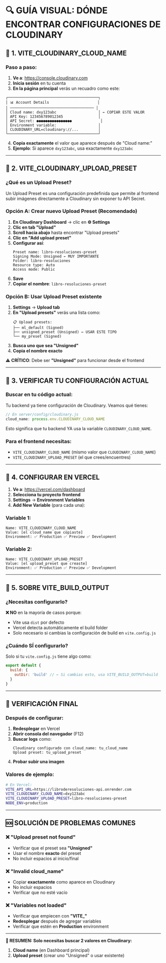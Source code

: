 # 🔍 GUÍA VISUAL: DÓNDE ENCONTRAR CONFIGURACIONES DE CLOUDINARY

## 📍 **1. VITE_CLOUDINARY_CLOUD_NAME**

### **Paso a paso:**
1. **Ve a**: https://console.cloudinary.com
2. **Inicia sesión** en tu cuenta
3. **En la página principal** verás un recuadro como este:

```
┌─────────────────────────────────────────┐
│ 📊 Account Details                      │
│ ────────────────────────────────────── │  
│ Cloud name: dxy123abc                   │ ← COPIAR ESTE VALOR
│ API Key: 123456789012345                │
│ API Secret: ●●●●●●●●●●●●●●●●             │
│ Environment variable:                   │
│ CLOUDINARY_URL=cloudinary://...         │
└─────────────────────────────────────────┘
```

4. **Copia exactamente** el valor que aparece después de "Cloud name:"
5. **Ejemplo**: Si aparece `dxy123abc`, usa exactamente `dxy123abc`

---

## 📍 **2. VITE_CLOUDINARY_UPLOAD_PRESET**

### **¿Qué es un Upload Preset?**
Un Upload Preset es una configuración predefinida que permite al frontend subir imágenes directamente a Cloudinary sin exponer tu API Secret.

### **Opción A: Crear nuevo Upload Preset (Recomendado)**

1. **En Cloudinary Dashboard** → clic en **⚙️ Settings**
2. **Clic en tab "Upload"**
3. **Scroll hacia abajo** hasta encontrar "Upload presets"
4. **Clic en "Add upload preset"**
5. **Configurar así**:
   ```
   Preset name: libro-resoluciones-preset
   Signing Mode: Unsigned ← MUY IMPORTANTE
   Folder: libro-resoluciones
   Resource type: Auto
   Access mode: Public
   ```
6. **Save**
7. **Copiar el nombre**: `libro-resoluciones-preset`

### **Opción B: Usar Upload Preset existente**

1. **Settings** → **Upload tab**
2. **En "Upload presets"** verás una lista como:
   ```
   📋 Upload presets:
   ├── ml_default (Signed)
   ├── unsigned_preset (Unsigned) ← USAR ESTE TIPO
   └── my_preset (Signed)
   ```
3. **Busca uno que sea "Unsigned"**
4. **Copia el nombre exacto**

⚠️ **CRÍTICO**: Debe ser **"Unsigned"** para funcionar desde el frontend

---

## 📍 **3. VERIFICAR TU CONFIGURACIÓN ACTUAL**

### **Buscar en tu código actual:**

Tu backend ya tiene configuración de Cloudinary. Veamos qué tienes:

```javascript
// En server/config/cloudinary.js
cloud_name: process.env.CLOUDINARY_CLOUD_NAME
```

Esto significa que tu backend YA usa la variable `CLOUDINARY_CLOUD_NAME`.

### **Para el frontend necesitas:**
- `VITE_CLOUDINARY_CLOUD_NAME` (mismo valor que `CLOUDINARY_CLOUD_NAME`)
- `VITE_CLOUDINARY_UPLOAD_PRESET` (el que crees/encuentres)

---

## 📍 **4. CONFIGURAR EN VERCEL**

1. **Ve a**: https://vercel.com/dashboard
2. **Selecciona tu proyecto frontend**
3. **Settings** → **Environment Variables**
4. **Add New Variable** (para cada una):

### **Variable 1:**
```
Name: VITE_CLOUDINARY_CLOUD_NAME
Value: [el cloud_name que copiaste]
Environment: ✅ Production ✅ Preview ✅ Development
```

### **Variable 2:**
```
Name: VITE_CLOUDINARY_UPLOAD_PRESET  
Value: [el upload_preset que creaste]
Environment: ✅ Production ✅ Preview ✅ Development
```

---

## 📍 **5. SOBRE VITE_BUILD_OUTPUT**

### **¿Necesitas configurarlo?**
**❌ NO** en la mayoría de casos porque:
- Vite usa `dist` por defecto
- Vercel detecta automáticamente el build folder
- Solo necesario si cambias la configuración de build en `vite.config.js`

### **¿Cuándo SÍ configurarlo?**
Solo si tu `vite.config.js` tiene algo como:
```javascript
export default {
  build: {
    outDir: 'build' // ← Si cambias esto, usa VITE_BUILD_OUTPUT=build
  }
}
```

---

## 🧪 **VERIFICACIÓN FINAL**

### **Después de configurar:**
1. **Redesplegar** en Vercel
2. **Abrir consola del navegador** (F12)
3. **Buscar logs** como:
   ```
   Cloudinary configurado con cloud_name: tu_cloud_name
   Upload preset: tu_upload_preset
   ```
4. **Probar subir una imagen**

### **Valores de ejemplo:**
```bash
# En Vercel:
VITE_API_URL=https://libroderesoluciones-api.onrender.com
VITE_CLOUDINARY_CLOUD_NAME=dxy123abc
VITE_CLOUDINARY_UPLOAD_PRESET=libro-resoluciones-preset
NODE_ENV=production
```

---

## 🆘 **SOLUCIÓN DE PROBLEMAS COMUNES**

### **❌ "Upload preset not found"**
- Verificar que el preset sea **"Unsigned"**
- Usar el nombre **exacto** del preset
- No incluir espacios al inicio/final

### **❌ "Invalid cloud_name"**
- Copiar **exactamente** como aparece en Cloudinary
- No incluir espacios
- Verificar que no esté vacío

### **❌ "Variables not loaded"**
- Verificar que empiecen con **"VITE_"**
- **Redesplegar** después de agregar variables
- Verificar que estén en **Production** environment

---

**🎯 RESUMEN: Solo necesitas buscar 2 valores en Cloudinary:**
1. **Cloud name** (en Dashboard principal)
2. **Upload preset** (crear uno "Unsigned" o usar existente)
